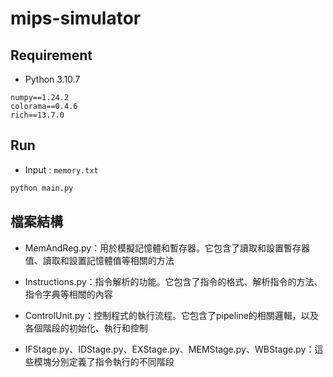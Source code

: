 # mips-simulator

## Requirement
- Python 3.10.7
```
numpy==1.24.2
colorama==0.4.6
rich==13.7.0
```

## Run
- Input : `memory.txt`
```sh
python main.py
```

## 檔案結構
- MemAndReg.py：用於模擬記憶體和暫存器。它包含了讀取和設置暫存器值、讀取和設置記憶體值等相關的方法

- Instructions.py：指令解析的功能。它包含了指令的格式、解析指令的方法、指令字典等相關的內容

- ControlUnit.py：控制程式的執行流程。它包含了pipeline的相關邏輯，以及各個階段的初始化、執行和控制

- IFStage.py、IDStage.py、EXStage.py、MEMStage.py、WBStage.py：這些模塊分別定義了指令執行的不同階段
